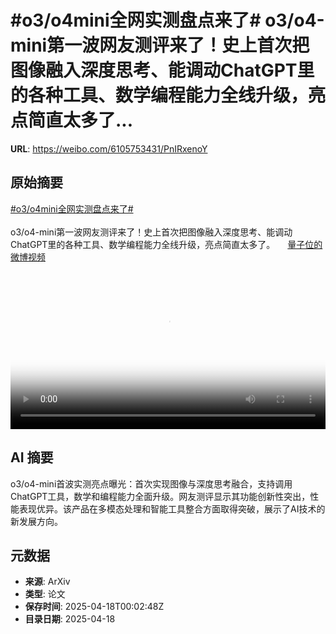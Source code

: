 # #o3/o4mini全网实测盘点来了# o3/o4-mini第一波网友测评来了！史上首次把图像融入深度思考、能调动ChatGPT里的各种工具、数学编程能力全线升级，亮点简直太多了...

**URL**: https://weibo.com/6105753431/PnIRxenoY

## 原始摘要

<a href="https://m.weibo.cn/search?containerid=231522type%3D1%26t%3D10%26q%3D%23o3%2Fo4mini%E5%85%A8%E7%BD%91%E5%AE%9E%E6%B5%8B%E7%9B%98%E7%82%B9%E6%9D%A5%E4%BA%86%23&amp;extparam=%23o3%2Fo4mini%E5%85%A8%E7%BD%91%E5%AE%9E%E6%B5%8B%E7%9B%98%E7%82%B9%E6%9D%A5%E4%BA%86%23" data-hide=""><span class="surl-text">#o3/o4mini全网实测盘点来了#</span></a> <br><br>o3/o4-mini第一波网友测评来了！史上首次把图像融入深度思考、能调动ChatGPT里的各种工具、数学编程能力全线升级，亮点简直太多了。 <a href="https://video.weibo.com/show?fid=1034:5156536084004915" data-hide=""><span class="url-icon"><img style="width: 1rem;height: 1rem" src="https://h5.sinaimg.cn/upload/2015/09/25/3/timeline_card_small_video_default.png" referrerpolicy="no-referrer"></span><span class="surl-text">量子位的微博视频</span></a> <br clear="both"><div style="clear: both"></div><video controls="controls" poster="https://tvax3.sinaimg.cn/orj480/006Fd7o3ly1i0k55ri0omj30u01hcac8.jpg" style="width: 100%"><source src="https://f.video.weibocdn.com/o0/pupcIe5mlx08ny9FMCBy01041200vypM0E010.mp4?label=mp4_720p&amp;template=720x1280.24.0&amp;ori=0&amp;ps=1CwnkDw1GXwCQx&amp;Expires=1744938161&amp;ssig=l3diTO%2Fj9l&amp;KID=unistore,video"><source src="https://f.video.weibocdn.com/o0/aGg8tY9Dlx08ny9FcSwE01041200iQFJ0E010.mp4?label=mp4_hd&amp;template=540x960.24.0&amp;ori=0&amp;ps=1CwnkDw1GXwCQx&amp;Expires=1744938161&amp;ssig=zBiQC8CBPh&amp;KID=unistore,video"><source src="https://f.video.weibocdn.com/o0/0PKlNxg8lx08ny9EXpi0010412009Xok0E010.mp4?label=mp4_ld&amp;template=360x640.24.0&amp;ori=0&amp;ps=1CwnkDw1GXwCQx&amp;Expires=1744938161&amp;ssig=jfBRazQcbs&amp;KID=unistore,video"><p>视频无法显示，请前往<a href="https://video.weibo.com/show?fid=1034%3A5156536084004915" target="_blank" rel="noopener noreferrer">微博视频</a>观看。</p></video>

## AI 摘要

o3/o4-mini首波实测亮点曝光：首次实现图像与深度思考融合，支持调用ChatGPT工具，数学和编程能力全面升级。网友测评显示其功能创新性突出，性能表现优异。该产品在多模态处理和智能工具整合方面取得突破，展示了AI技术的新发展方向。

## 元数据

- **来源**: ArXiv
- **类型**: 论文
- **保存时间**: 2025-04-18T00:02:48Z
- **目录日期**: 2025-04-18
